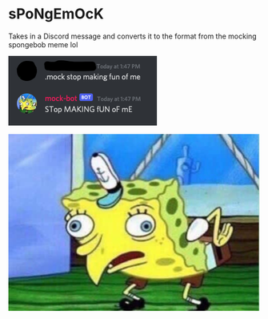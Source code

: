 # sPoNgEmOcK

Takes in a Discord message and converts it to the format from the mocking spongebob meme lol

![example mock message](example.png)

![mocking spongebob](Mocking-Spongebob.jpg)
